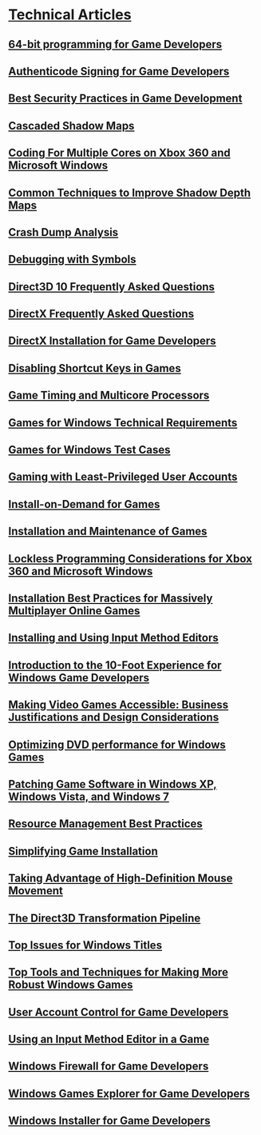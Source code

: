 # [Technical Articles](dx9-technical-articles.md)
## [64-bit programming for Game Developers](sixty-four-bit-programming-for-game-developers.md)
## [Authenticode Signing for Game Developers](authenticode-signing-for-game-developers.md)
## [Best Security Practices in Game Development](best-security-practices-in-game-development.md)
## [Cascaded Shadow Maps](cascaded-shadow-maps.md)
## [Coding For Multiple Cores on Xbox 360 and Microsoft Windows](coding-for-multiple-cores.md)
## [Common Techniques to Improve Shadow Depth Maps](common-techniques-to-improve-shadow-depth-maps.md)
## [Crash Dump Analysis](crash-dump-analysis.md)
## [Debugging with Symbols](debugging-with-symbols.md)
## [Direct3D 10 Frequently Asked Questions](direct3d10-frequently-asked-questions.md)
## [DirectX Frequently Asked Questions](directx-9-frequently-asked-questions.md)
## [DirectX Installation for Game Developers](directx-setup-for-game-developers.md)
## [Disabling Shortcut Keys in Games](disabling-shortcut-keys-in-games.md)
## [Game Timing and Multicore Processors](game-timing-and-multicore-processors.md)
## [Games for Windows Technical Requirements](games-for-windows-technical-requirements-1-1-0006.md)
## [Games for Windows Test Cases](games-for-windows-test-requirements-1-0-0006.md)
## [Gaming with Least-Privileged User Accounts](gaming-with-least-privileged-user-accounts.md)
## [Install-on-Demand for Games](install-on-demand-for-games.md)
## [Installation and Maintenance of Games](installation-and-maintenance-of-games.md)
## [Lockless Programming Considerations for Xbox 360 and Microsoft Windows](lockless-programming.md)
## [Installation Best Practices for Massively Multiplayer Online Games](mmo-installation-best-practices.md)
## [Installing and Using Input Method Editors](installing-and-using-input-method-editors.md)
## [Introduction to the 10-Foot Experience for Windows Game Developers](introduction-to-the-10-foot-experience-for-windows-game-developers.md)
## [Making Video Games Accessible: Business Justifications and Design Considerations](accessibility-best-practices.md)
## [Optimizing DVD performance for Windows Games](optimizing-dvd-performance-for-windows-games.md)
## [Patching Game Software in Windows XP, Windows Vista, and Windows 7](patching-methods-in-windows-xp-and-vista.md)
## [Resource Management Best Practices](resource-management-best-practices.md)
## [Simplifying Game Installation](simplifying-game-installation.md)
## [Taking Advantage of High-Definition Mouse Movement](taking-advantage-of-high-dpi-mouse-movement.md)
## [The Direct3D Transformation Pipeline](the-direct3d-transformation-pipeline.md)
## [Top Issues for Windows Titles](top-issues-for-windows-titles.md)
## [Top Tools and Techniques for Making More Robust Windows Games](top-tools-and-techniques-for-making-more-robust-windows-games.md)
## [User Account Control for Game Developers](user-account-control-for-game-developers.md)
## [Using an Input Method Editor in a Game](using-an-input-method-editor-in-a-game.md)
## [Windows Firewall for Game Developers](games-and-firewalls.md)
## [Windows Games Explorer for Game Developers](windows-game-explorer-integration.md)
## [Windows Installer for Game Developers](windows-installer-for-game-developers.md)

